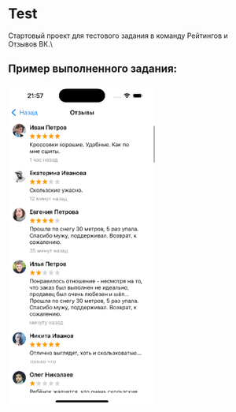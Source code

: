 # Test
Стартовый проект для тестового задания в команду Рейтингов и Отзывов ВК.\

## Пример выполненного задания:

![скриншот](https://github.com/DzhamiRakhmetov/Test-task/blob/main/screenShot_photo.png)

